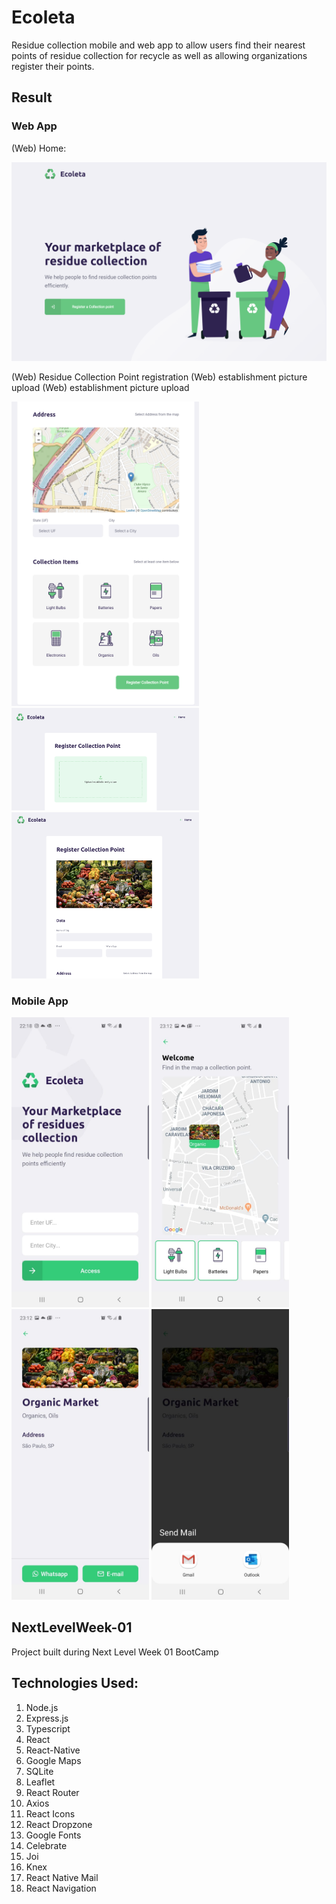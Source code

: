 # Ecoleta
Residue collection mobile and web app to allow users find their nearest points of residue collection for recycle as well as allowing organizations register their points.

## Result

### Web App

(Web) Home:

<img src="images/web_home.png" width="800">

(Web) Residue Collection Point registration
(Web) establishment picture upload
(Web) establishment picture upload

<img src="images/web_address_uf_city_items.png" width="300"> <img src="images/web_upload_image.png" width="300"> <img src="images/web_image_uploaded.png" width="300">

### Mobile App

<img src="images/mobile_home.jpeg" width="220" alt="(Mobile) Home"> <img src="images/mobile_map.jpeg" width="220" alt="
(Mobile) Residue Collection Map"> <img src="images/mobile_detail.jpeg" width="220" alt="
(Mobile) Residue establishment details"> 
<img src="images/mobile_email.jpeg" width="220" alt="(Mobile) establishment send mail">

## NextLevelWeek-01
Project built during Next Level Week 01 BootCamp

## Technologies Used:

1. Node.js
2. Express.js
3. Typescript
4. React
5. React-Native
6. Google Maps
7. SQLite
8. Leaflet
9. React Router
10. Axios
11. React Icons
12. React Dropzone
13. Google Fonts
14. Celebrate
15. Joi
16. Knex
17. React Native Mail
18. React Navigation
